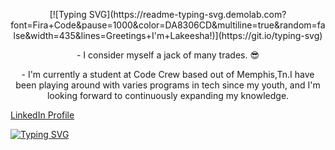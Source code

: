<P align="center"> [![Typing SVG](https://readme-typing-svg.demolab.com?font=Fira+Code&pause=1000&color=DA8306CD&multiline=true&random=false&width=435&lines=Greetings+I'm+Lakeesha!)](https://git.io/typing-svg) </p>


<p align="center"> -  I consider myself a jack of many trades. 😎  </p>
<p align="center"> -  I'm currently a student at Code Crew based out of Memphis,Tn.I have been playing around with varies programs in tech since my youth, and I'm looking forward to continuously expanding my knowledge. </p>

[LinkedIn Profile](https://www.linkedin.com/in/lakeesha-johnson-a273b194/)


[![Typing SVG](https://readme-typing-svg.demolab.com?font=Fira+Code&pause=1000&color=C57005&multiline=true&random=false&width=435&lines=Quote+Of+The+Month%3A;%E2%80%9CDon%E2%80%99t+let+anybody+infiltrate+your+dream.%E2%80%9D;%E2%80%94+Erykah+Badu)](https://git.io/typing-svg)


